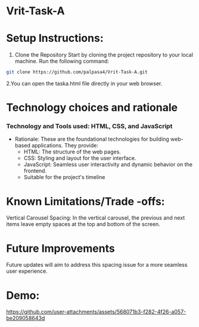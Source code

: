 # Vrit-Task-A

# Setup Instructions:
1. Clone the Repository
Start by cloning the project repository to your local machine. Run the following command:
```bash
git clone https://github.com/palpasa4/Vrit-Task-A.git
```
2.You can open the taska.html file directly in your web browser.

# Technology choices and rationale
### Technology and Tools used: HTML, CSS, and JavaScript
- Rationale:
  These are the foundational technologies for building web-based applications. They provide:
  - HTML: The structure of the web pages.
  - CSS: Styling and layout for the user interface.
  - JavaScript: Seamless user interactivity and dynamic behavior on the frontend.
  - Suitable for the project's timeline

# Known Limitations/Trade -offs:
Vertical Carousel Spacing:
In the vertical carousel, the previous and next items leave empty spaces at the top and bottom of the screen.

# Future Improvements
Future updates will aim to address this spacing issue for a more seamless user experience.

# Demo:
https://github.com/user-attachments/assets/568071b3-f282-4f26-a057-be209058643d


